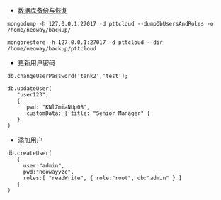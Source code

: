- [数据库备份与恢复](https://www.cnblogs.com/xiaotengyi/p/6393972.html)   
 
```
mongodump -h 127.0.0.1:27017 -d pttcloud --dumpDbUsersAndRoles -o /home/neoway/backup/

mongorestore -h 127.0.0.1:27017 -d pttcloud --dir /home/neoway/backup/pttcloud
```

- 更新用户密码

```
db.changeUserPassword('tank2','test');

db.updateUser(
   "user123",
   {
      pwd: "KNlZmiaNUp0B",
      customData: { title: "Senior Manager" }
   }
)

```

- 添加用户

```
db.createUser(
   {
     user:"admin",
     pwd:"neowayyzc",
     roles:[ "readWrite", { role:"root", db:"admin" } ]
   }
)
```

